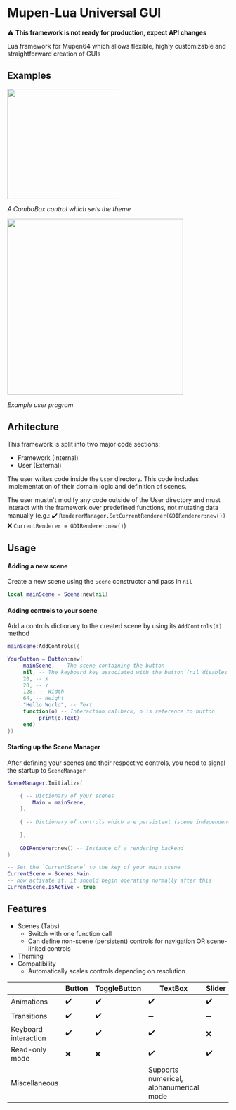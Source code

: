# Mupen-Lua Universal GUI

⚠️ **This framework is not ready for production, expect API changes**

Lua framework for Mupen64 which allows flexible, highly customizable and straightforward creation of GUIs

## Examples

<img src="https://user-images.githubusercontent.com/48759429/172204289-d435637d-33e4-4d35-9d18-714766337f32.gif" width="250"/>

*A ComboBox control which sets the theme*

<img src="https://user-images.githubusercontent.com/48759429/177013242-e448a242-cc01-430a-922c-ccaea79e996f.png" height="400"/>

*Example user program*

## Arhitecture
This framework is split into two major code sections:
- Framework (Internal)
- User (External)

The user writes code inside the `User` directory. This code includes implementation of their domain logic and definition of scenes.

The user mustn't modify any code outside of the User directory and must interact with the framework over predefined functions, not mutating data manually (e.g.:
✔️ ```RendererManager.SetCurrentRenderer(GDIRenderer:new())```
❌ ```CurrentRenderer = GDIRenderer:new()```)

## Usage


#### Adding a new scene
Create a new scene using the `Scene` constructor and pass in `nil`
```lua
local mainScene = Scene:new(nil)
```

#### Adding controls to your scene
Add a controls dictionary to the created scene by using its `AddControls(t)` method
```lua
mainScene:AddControls({

YourButton = Button:new(
     mainScene, -- The scene containing the button
     nil, -- The keyboard key associated with the button (nil disables keyboard interaction)
     20, -- X 
     20, -- Y
     128, -- Width
     64, -- Height
     "Hello World", -- Text 
     function(o) -- Interaction callback, o is reference to button
          print(o.Text)
     end)
})
```

#### Starting up the Scene Manager
After defining your scenes and their respective controls, you need to signal the startup to `SceneManager` 
```lua
SceneManager.Initialize(

    { -- Dictionary of your scenes
        Main = mainScene,
    },
    
    { -- Dictionary of controls which are persistent (scene independent)
    
    },
    
    GDIRenderer:new() -- Instance of a rendering backend
)

-- Set the `CurrentScene` to the key of your main scene
CurrentScene = Scenes.Main
-- now activate it. it should begin operating normally after this
CurrentScene.IsActive = true
```

## Features
- Scenes (Tabs)
  - Switch with one function call
  - Can define non-scene (persistent) controls for navigation OR scene-linked controls
- Theming
- Compatibility
  - Automatically scales controls depending on resolution

|                      | Button | ToggleButton | TextBox                                 | Slider | Joystick                       | ComboBox | CarrouselButton |
|----------------------|--------|--------------|-----------------------------------------|--------|--------------------------------|----------|-----------------|
| Animations           | ✔️      | ✔️            | ✔️                                       | ✔️      | ✔️                              | ✔️        | ✔️               |
| Transitions          | ✔️      | ✔️            | ➖                                       | ➖      | ✔️                              | ✔️        | ❌               |
| Keyboard interaction | ✔️      | ✔️            | ✔️                                       | ❌      | ❌                              | ✔️        | ✔️               |
| Read-only mode       | ❌      | ❌            | ✔️                                       | ✔️      | ✔️                              | ❌        | ❌               |
| Miscellaneous        |        |              | Supports numerical, alphanumerical mode |        | Configurable magnitude ellipse |          |                 |
